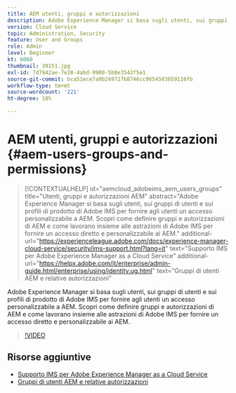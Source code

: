 ```yaml
---
title: AEM utenti, gruppi e autorizzazioni
description: Adobe Experience Manager si basa sugli utenti, sui gruppi di utenti e sui profili di prodotto di Adobe IMS per fornire agli utenti un accesso personalizzabile a AEM. Scopri come definire gruppi e autorizzazioni di AEM e come lavorano insieme alle astrazioni di Adobe IMS per fornire un accesso diretto e personalizzabile ai AEM.
version: Cloud Service
topic: Administration, Security
feature: User and Groups
role: Admin
level: Beginner
kt: 6060
thumbnail: 39151.jpg
exl-id: 7d7942ae-7e38-4abd-9900-5b8e3542f5e1
source-git-commit: bca51ece7a9b249727b8746cc9654503059116fb
workflow-type: tm+mt
source-wordcount: '221'
ht-degree: 18%

---
```


# AEM utenti, gruppi e autorizzazioni {#aem-users-groups-and-permissions}

>[!CONTEXTUALHELP]
>id="aemcloud_adobeims_aem_users_groups"
>title="Utenti, gruppi e autorizzazioni AEM"
>abstract="Adobe Experience Manager si basa sugli utenti, sui gruppi di utenti e sui profili di prodotto di Adobe IMS per fornire agli utenti un accesso personalizzabile a AEM. Scopri come definire gruppi e autorizzazioni di AEM e come lavorano insieme alle astrazioni di Adobe IMS per fornire un accesso diretto e personalizzabile ai AEM."
>additional-url="https://experienceleague.adobe.com/docs/experience-manager-cloud-service/security/ims-support.html?lang=it" text="Supporto IMS per Adobe Experience Manager as a Cloud Service"
>additional-url="https://helpx.adobe.com/it/enterprise/admin-guide.html/enterprise/using/identity.ug.html" text="Gruppi di utenti AEM e relative autorizzazioni"

Adobe Experience Manager si basa sugli utenti, sui gruppi di utenti e sui profili di prodotto di Adobe IMS per fornire agli utenti un accesso personalizzabile a AEM. Scopri come definire gruppi e autorizzazioni di AEM e come lavorano insieme alle astrazioni di Adobe IMS per fornire un accesso diretto e personalizzabile ai AEM.

>[!VIDEO](https://video.tv.adobe.com/v/39151/?quality=12&learn=on)

## Risorse aggiuntive

+ [Supporto IMS per Adobe Experience Manager as a Cloud Service](https://experienceleague.adobe.com/docs/experience-manager-cloud-service/security/ims-support.html?lang=it)
+ [Gruppi di utenti AEM e relative autorizzazioni](https://experienceleague.adobe.com/docs/experience-manager-65/administering/security/security.html#built-in-users-and-groups)
